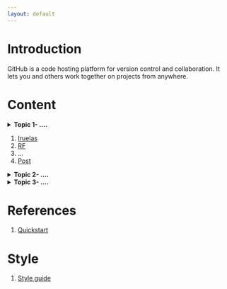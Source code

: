 ```yaml
---
layout: default
---
```


# Introduction

GitHub is a code hosting platform for version control and collaboration. It lets you and others work together on projects from anywhere.

# Content

<details>
<summary><b>Topic 1-  .... </b></summary>
   
Detalles del tema

</details>

1. [Iruelas](https://iruelas.readthedocs.io/es/main/index.html)
1. [RF](/markdown_files/RF.md)
4. ...
5. [Post](/docs/post.md)
   
<details>
<summary><b>Topic 2-  .... </b></summary>
</details>
<details>
<summary><b>Topic 3-  .... </b></summary>
</details>

# References

1. [Quickstart](https://docs.github.com/es/pages/quickstart)

# Style

1. [Style guide](/docs/style.md)

